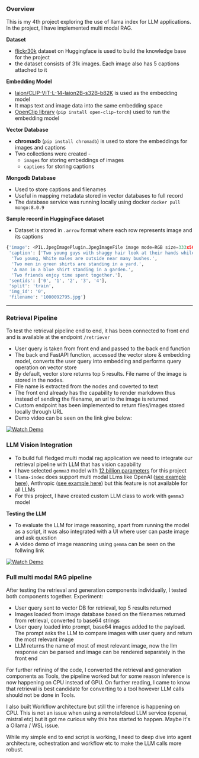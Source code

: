 ### Overview

This is my 4th project exploring the use of llama index for LLM applications. In the project, I have implemented multi modal RAG.

**Dataset**

- [flickr30k](https://huggingface.co/datasets/nlphuji/flickr30k) dataset on Huggingface is used to build the knowledge base for the project
- the dataset consists of 31k images. Each image also has 5 captions attached to it

**Embedding Model**

- [laion/CLIP-ViT-L-14-laion2B-s32B-b82K](https://huggingface.co/laion/CLIP-ViT-L-14-laion2B-s32B-b82K) is used as the embedding model
- It maps text and image data into the same embedding space
- [OpenClip library](https://github.com/mlfoundations/open_clip) (`pip install open-clip-torch`) used to run the embedding model

**Vector Database**

- **chromadb** (`pip install chromadb`) is used to store the embeddings for images and captions
- Two collections were created - 
  - `images` for storing embeddings of images
  - `captions` for storing captions 

**Mongodb Database**

- Used to store captions and filenames
- Useful in mapping metadata stored in vector databases to full record
- The database service was running locally using docker `docker pull mongo:8.0.9`

**Sample record in HuggingFace dataset**
- Dataset is stored in `.arrow` format where each row represents image and its captions 
```python
{'image': <PIL.JpegImagePlugin.JpegImageFile image mode=RGB size=333x500>,
 'caption': ['Two young guys with shaggy hair look at their hands while hanging out in the yard.',
  'Two young, White males are outside near many bushes.',
  'Two men in green shirts are standing in a yard.',
  'A man in a blue shirt standing in a garden.',
  'Two friends enjoy time spent together.'],
 'sentids': ['0', '1', '2', '3', '4'],
 'split': 'train',
 'img_id': '0',
 'filename': '1000092795.jpg'}
 ```
---
### Retrieval Pipeline

To test the retrieval pipeline end to end, it has been connected to front end and is available at the endpoint `/retriever`
- User query is taken from front end and passed to the back end function
- The back end FastAPI function, accessed the vector store & embedding model, converts the user query into embedding and performs query operation on vector store
- By default, vector store returns top 5 results. File name of the image is stored in the nodes.
- File name is extracted from the nodes and coverted to text
- The front end already has the capability to render markdown thus instead of sending the filename, an url to the image is returned
- Custom endpoint has been implemented to return files/images stored locally through URL
- Demo video can be seen on the link give below:

[![Watch Demo](https://img.youtube.com/vi/XOft0mfv8bo/0.jpg)](https://youtu.be/XOft0mfv8bo)


### LLM Vision Integration

- To build full fledged multi modal rag application we need to integrate our retrieval pipeline with LLM that has vision capability
- I have selected `gemma3` model with [12 billion parameters](https://ollama.com/library/gemma3:12b) for this project
- `llama-index` does support multi modal LLms like OpenAI ([see example here](https://docs.llamaindex.ai/en/stable/examples/multi_modal/openai_multi_modal/)), Anthropic ([see example here](https://docs.llamaindex.ai/en/stable/examples/multi_modal/anthropic_multi_modal/)) but this feature is not available for all LLMs
- For this project, I have created custom LLM class to work with `gemma3` model

**Testing the LLM**

- To evaluate the LLM for image reasoning, apart from running the model as a script, it was also integrated with a UI where user can paste image and ask question
- A video demo of image reasoning using `gemma` can be seen on the follwing link

 [![Watch Demo](https://img.youtube.com/vi/ZQtXqu9Fboo/0.jpg) ](https://youtu.be/ZQtXqu9Fboo)

 ### Full multi modal RAG pipeline

 After testing the retrieval and generation components individually, I tested both components together. 
 Experiment:
 - User query sent to vector DB for retrieval, top 5 results returned
 - Images loaded from image database based on the filenames returned from retrieval, converted to base64 strings
 - User query loaded into prompt, base64 images added to the payload. The prompt asks the LLM to compare images with user query and return the most relevant image
 - LLM returns the name of most of most relevant image, now the llm response can be parsed and image can be rendered separately in the front end

For further refining of the code, I converted the retrieval and generation components as Tools, the pipeline worked but for some reason inference is now happening on CPU instead of GPU. On further reading, I came to know that retrieval is best candidate for converting to a tool however LLM calls should not be done in Tools.

I also built Workflow architecture but still the inference is happening on CPU. This is not an issue when using a remote/cloud LLM service (openai, mistral etc) but it got me curious why this has started to happen. Maybe it's a Ollama / WSL issue.

While my simple end to end script is working, I need to deep dive into agent architecture, ochestration and workflow etc to make the LLM calls more robust. 
